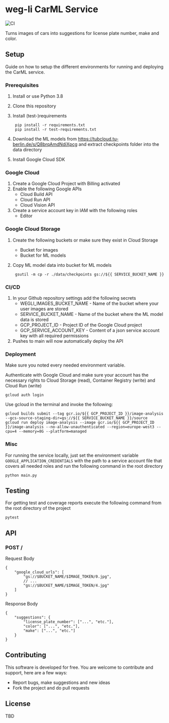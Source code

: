# weg-li CarML Service
![CI](https://github.com/weg-li-project/car-ml/workflows/CI/badge.svg?branch=main&event=push)

Turns images of cars into suggestions for license plate number, make and color.

## Setup
Guide on how to setup the different environments for running and deploying the CarML service.

### Prerequisites
1. Install or use Python 3.8
1. Clone this repository
1. Install (test-)requirements 
    
        pip install -r requirements.txt
        pip install -r test-requirements.txt
    
1. Download the ML models from https://tubcloud.tu-berlin.de/s/Q8brqAmdNdiXpcg
and extract checkpoints folder into the data directory
1. Install Google Cloud SDK

### Google Cloud
1. Create a Google Cloud Project with Billing activated
1. Enable the following Google APIs
    * Cloud Build API
    * Cloud Run API
    * Cloud Vision API
1. Create a service account key in IAM with the following roles
    * Editor

### Google Cloud Storage
1. Create the following buckets or make sure they exist in Cloud Storage
    * Bucket for images
    * Bucket for ML models
1. Copy ML model data into bucket for ML models
    
        gsutil -m cp -r ./data/checkpoints gs://${{ SERVICE_BUCKET_NAME }}

### CI/CD
1. In your Github repository settings add the following secrets
    * WEGLI_IMAGES_BUCKET_NAME - Name of the bucket where your user images are stored
    * SERVICE_BUCKET_NAME - Name of the bucket where the ML model data is stored
    * GCP_PROJECT_ID - Project ID of the Google Cloud project
    * GCP_SERVICE_ACCOUNT_KEY - Content of a json service account key with all required permissions
1. Pushes to main will now automatically deploy the API

### Deployment
Make sure you noted every needed environment variable.

Authenticate with Google Cloud
and make sure your account has the necessary rights to 
Cloud Storage (read), Container Registry (write) 
and Cloud Run (write)

    gcloud auth login

Use gcloud in the terminal and invoke the following:

    gcloud builds submit --tag gcr.io/${{ GCP_PROJECT_ID }}/image-analysis --gcs-source-staging-dir=gs://${{ SERVICE_BUCKET_NAME }}/source
    gcloud run deploy image-analysis --image gcr.io/${{ GCP_PROJECT_ID }}/image-analysis --no-allow-unauthenticated --region=europe-west3 --cpu=4 --memory=8G --platform=managed

### Misc
For running the service locally, just set the environment variable `GOOGLE_APPLICATION_CREDENTIALS` with the path to a service account file that covers all needed roles and run the following command in the root directory

    python main.py
    
## Testing
For getting test and coverage reports execute the following command from the root directory of the project

    pytest
    
## API

### POST /
Request Body
```json5
{
    "google_cloud_urls": [
        "gs://$BUCKET_NAME/$IMAGE_TOKEN/0.jpg", 
        // ... 
        "gs://$BUCKET_NAME/$IMAGE_TOKEN/4.jpg"
    ]
}
```
Response Body
```json5
{
    "suggestions": {
        "license_plate_number": ["...", "etc."],
        "color": ["...", "etc."],
        "make": ["...", "etc."]
    }
}
```  
  
## Contributing
This software is developed for free. You are welcome to contribute and support, here are a few ways:
- Report bugs, make suggestions and new ideas
- Fork the project and do pull requests

## License
TBD
